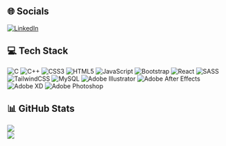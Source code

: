 <!-- 
<h1 align="center">Hi 👋, I'm Pavithiran</h1>
<h3 align="center">A Passionate Frontend Developer</h3>
-->

## 🌐 Socials
[![LinkedIn](https://img.shields.io/badge/LinkedIn-%230077B5.svg?logo=linkedin&logoColor=white)](https://linkedin.com/in/pavithiransaravanan) 

## 💻 Tech Stack
![C](https://img.shields.io/badge/c-%2300599C.svg?style=for-the-badge&logo=c&logoColor=white) ![C++](https://img.shields.io/badge/c++-%2300599C.svg?style=for-the-badge&logo=c%2B%2B&logoColor=white) ![CSS3](https://img.shields.io/badge/css3-%231572B6.svg?style=for-the-badge&logo=css3&logoColor=white) ![HTML5](https://img.shields.io/badge/html5-%23E34F26.svg?style=for-the-badge&logo=html5&logoColor=white) ![JavaScript](https://img.shields.io/badge/javascript-%23323330.svg?style=for-the-badge&logo=javascript&logoColor=%23F7DF1E) ![Bootstrap](https://img.shields.io/badge/bootstrap-%23563D7C.svg?style=for-the-badge&logo=bootstrap&logoColor=white) ![React](https://img.shields.io/badge/react-%2320232a.svg?style=for-the-badge&logo=react&logoColor=%2361DAFB) ![SASS](https://img.shields.io/badge/SASS-hotpink.svg?style=for-the-badge&logo=SASS&logoColor=white) ![TailwindCSS](https://img.shields.io/badge/tailwindcss-%2338B2AC.svg?style=for-the-badge&logo=tailwind-css&logoColor=white) ![MySQL](https://img.shields.io/badge/mysql-%2300f.svg?style=for-the-badge&logo=mysql&logoColor=white) ![Adobe Illustrator](https://img.shields.io/badge/adobeillustrator-%23FF9A00.svg?style=for-the-badge&logo=adobeillustrator&logoColor=white) ![Adobe After Effects](https://img.shields.io/badge/Adobe%20After%20Effects-9999FF.svg?style=for-the-badge&logo=Adobe%20After%20Effects&logoColor=white) ![Adobe XD](https://img.shields.io/badge/Adobe%20XD-470137?style=for-the-badge&logo=Adobe%20XD&logoColor=#FF61F6) ![Adobe Photoshop](https://img.shields.io/badge/adobephotoshop-%2331A8FF.svg?style=for-the-badge&logo=adobephotoshop&logoColor=white)

## 📊 GitHub Stats
![](https://github-readme-streak-stats.herokuapp.com/?user=pavithiran-saravanan&theme=tokyonight&hide_border=true)<br/>
![](https://github-readme-stats.vercel.app/api/top-langs/?username=pavithiran-saravanan&theme=tokyonight&hide_border=true&include_all_commits=true&count_private=true&layout=compact)
<!-- 
# 📊 GitHub Stats:
![](https://github-readme-stats.vercel.app/api?username=pavithiran-saravanan&theme=dark&hide_border=true&include_all_commits=true&count_private=true)<br/>
![](https://github-readme-streak-stats.herokuapp.com/?user=pavithiran-saravanan&theme=dark&hide_border=true)<br/>
![](https://github-readme-stats.vercel.app/api/top-langs/?username=pavithiran-saravanan&theme=dark&hide_border=true&include_all_commits=true&count_private=true&layout=compact)
-->

<!-- Proudly created with GPRM ( https://gprm.itsvg.in ) -->

